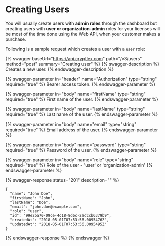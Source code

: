 # Creating Users

You will usually create users with **admin roles** through the dashboard but creating users with **user or organization-admin** roles for your licenses will be most of the time done using the Web API, when your customer makes a purchase.

Following is a sample request which creates a user with a `user` role:

{% swagger baseUrl="https://api.cryptlex.com" path="/v3/users" method="post" summary="Creating user" %}
{% swagger-description %}
Creates a new user.
{% endswagger-description %}

{% swagger-parameter in="header" name="Authorization" type="string" required="true" %}
Bearer access token.
{% endswagger-parameter %}

{% swagger-parameter in="body" name="firstName" type="string" required="true" %}
First name of the user.
{% endswagger-parameter %}

{% swagger-parameter in="body" name="lastName" type="string" required="true" %}
Last name of the user.
{% endswagger-parameter %}

{% swagger-parameter in="body" name="email" type="string" required="true" %}
Email address of the user.
{% endswagger-parameter %}

{% swagger-parameter in="body" name="password" type="string" required="true" %}
Password of the user.
{% endswagger-parameter %}

{% swagger-parameter in="body" name="role" type="string" required="true" %}
Role of the user - 'user' or 'organization-admin'
{% endswagger-parameter %}

{% swagger-response status="201" description="" %}
```
{
  "name": "John Doe",
  "firstName": "John",
  "lastName": "Doe",
  "email": "john.doe@example.com",
  "role": "user",
  "id": "99e2ba70-09ce-4c18-8d6c-2adccb6379b9",
  "createdAt": "2018-05-01T07:53:56.0095476Z",
  "updatedAt": "2018-05-01T07:53:56.0095495Z"
}
```
{% endswagger-response %}
{% endswagger %}

##
